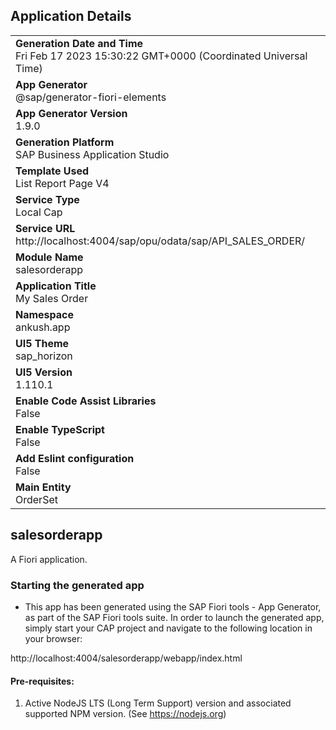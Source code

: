 ## Application Details
|               |
| ------------- |
|**Generation Date and Time**<br>Fri Feb 17 2023 15:30:22 GMT+0000 (Coordinated Universal Time)|
|**App Generator**<br>@sap/generator-fiori-elements|
|**App Generator Version**<br>1.9.0|
|**Generation Platform**<br>SAP Business Application Studio|
|**Template Used**<br>List Report Page V4|
|**Service Type**<br>Local Cap|
|**Service URL**<br>http://localhost:4004/sap/opu/odata/sap/API_SALES_ORDER/
|**Module Name**<br>salesorderapp|
|**Application Title**<br>My Sales Order|
|**Namespace**<br>ankush.app|
|**UI5 Theme**<br>sap_horizon|
|**UI5 Version**<br>1.110.1|
|**Enable Code Assist Libraries**<br>False|
|**Enable TypeScript**<br>False|
|**Add Eslint configuration**<br>False|
|**Main Entity**<br>OrderSet|

## salesorderapp

A Fiori application.

### Starting the generated app

-   This app has been generated using the SAP Fiori tools - App Generator, as part of the SAP Fiori tools suite.  In order to launch the generated app, simply start your CAP project and navigate to the following location in your browser:

http://localhost:4004/salesorderapp/webapp/index.html

#### Pre-requisites:

1. Active NodeJS LTS (Long Term Support) version and associated supported NPM version.  (See https://nodejs.org)



